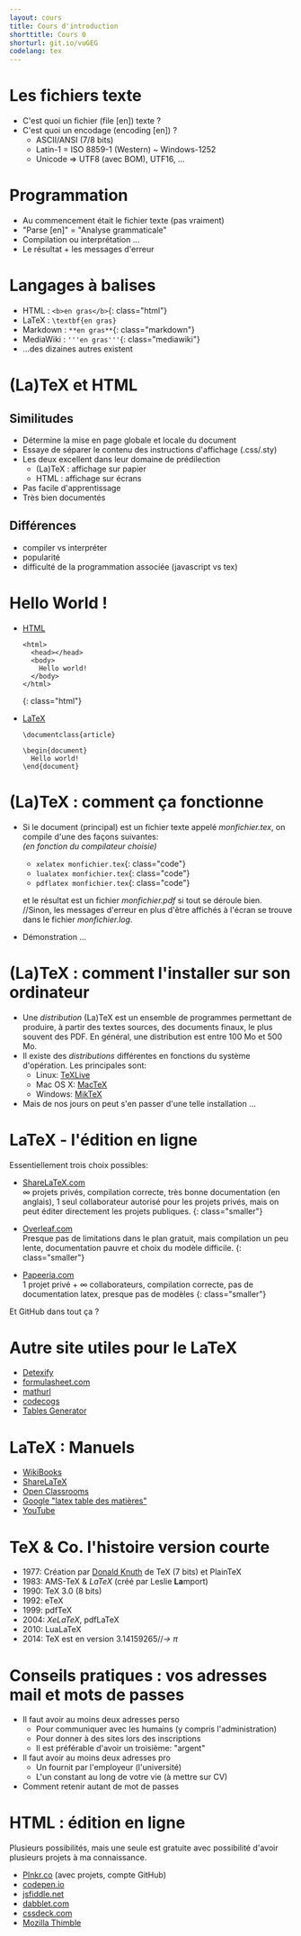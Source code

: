 ```yaml
---
layout: cours
title: Cours d'introduction
shorttitle: Cours 0
shorturl: git.io/vuGEG
codelang: tex
---
```


# Les fichiers texte

- C'est quoi un fichier (file [en]) texte ?
- C'est quoi un encodage (encoding [en]) ?
  + ASCII/ANSI (7/8 bits)
  + Latin-1 = ISO 8859-1 (Western) ~ Windows-1252
  + Unicode => UTF8 (avec BOM), UTF16, ...

# Programmation

- Au commencement était le fichier texte (pas vraiment)
- "Parse [en]" = "Analyse grammaticale"
- Compilation ou interprétation ...
- Le résultat + les messages d'erreur

# Langages à balises

- HTML : `<b>en gras</b>`{: class="html"}
- LaTeX : `\textbf{en gras}`
- Markdown : `**en gras**`{: class="markdown"}
- MediaWiki : `'''en gras'''`{: class="mediawiki"}
- ...des dizaines autres existent

# (La)TeX et HTML

## Similitudes
- Détermine la mise en page globale et locale du document
- Essaye de séparer le contenu des instructions d'affichage (.css/.sty)
- Les deux excellent dans leur domaine de prédilection
  + (La)TeX : affichage sur papier
  + HTML : affichage sur écrans
- Pas facile d'apprentissage
- Très bien documentés

## Différences
- compiler vs interpréter
- popularité
- difficulté de la programmation associée (javascript vs tex)

# Hello World !

- [HTML](http://dabblet.com/gist/6ac41cfbe336cb511be2)

  ~~~~~~
  <html>
    <head></head>
    <body>
      Hello world!
    </body>
  </html>
  ~~~~~~
  {: class="html"}

- [LaTeX](https://fr.sharelatex.com/project/54bb8a74ef302e673191ee38)
 
  ~~~~~~
  \documentclass{article}

  \begin{document}
    Hello world!
  \end{document}
  ~~~~~~

# (La)TeX : comment ça fonctionne

- Si le document (principal) est un fichier texte appelé _monfichier.tex_, on compile d'une des façons suivantes:  
_(en fonction du compilateur choisie)_
  - `xelatex monfichier.tex`{: class="code"}
  - `lualatex monfichier.tex`{: class="code"}
  - `pdflatex monfichier.tex`{: class="code"}

  et le résultat est un fichier _monfichier.pdf_ si tout se déroule bien.  
  //Sinon, les messages d'erreur en plus d'être affichés à l'écran se trouve dans le fichier _monfichier.log_.

- Démonstration ...

# (La)TeX : comment l'installer sur son ordinateur

- Une _distribution_ (La)TeX est un ensemble de programmes permettant de produire, à partir des textes sources, des documents finaux, le plus souvent des PDF. En général, une distribution est entre 100 Mo et 500 Mo.
- Il existe des _distributions_ différentes en fonctions du système d'opération. Les principales sont:
  * Linux: [TeXLive](http://fr.wikipedia.org/wiki/TeX_Live)
  * Mac OS X: [MacTeX](http://fr.wikipedia.org/wiki/MacTeX)
  * Windows: [MikTeX](http://fr.wikipedia.org/wiki/MikTeX)
- Mais de nos jours on peut s'en passer d'une telle installation ...

# LaTeX - l'édition en ligne

Essentiellement trois choix possibles:

- [ShareLaTeX.com](http://www.sharelatex.com)  
  ∞ projets privés, compilation correcte, très bonne documentation (en anglais), 1 seul collaborateur autorisé pour les projets privés, mais on peut éditer directement les projets publiques.
  {: class="smaller"}

- [Overleaf.com](http://www.overleaf.com/)  
  Presque pas de limitations dans le plan gratuit, mais compilation un peu lente, documentation pauvre et choix du modèle difficile.
  {: class="smaller"}

- [Papeeria.com](http://www.papeeria.com/)  
  1 projet privé + ∞ collaborateurs, compilation correcte, pas de documentation latex, presque pas de modèles
  {: class="smaller"}

Et GitHub dans tout ça ?

# Autre site utiles pour le LaTeX

- [Detexify](http://detexify.kirelabs.org)
- [formulasheet.com](http://formulasheet.com/#r\|ed)
- [mathurl](http://mathurl.com)
- [codecogs](http://www.codecogs.com/latex/eqneditor.php?lang=fr-fr)
- [Tables Generator](http://www.tablesgenerator.com/)

# LaTeX : Manuels

- [WikiBooks](http://fr.wikibooks.org/wiki/LaTeX)
- [ShareLaTeX](https://fr.sharelatex.com/learn)
- [Open Classrooms](http://openclassrooms.com/courses/redigez-des-documents-de-qualite-avec-latex?status=published)
- [Google "latex table des matières"](https://www.google.fr/search?q=latex+table+des+mati%C3%A8res)
- [YouTube](https://www.youtube.com/playlist?list=PLF5D1F10DAA072E4E)

# TeX & Co. l'histoire version courte

- 1977: Création par [Donald Knuth](http://fr.wikipedia.org/wiki/Donald_Knuth) de TeX (7 bits) et PlainTeX
- 1983: AMS-TeX & _LaTeX_ (créé par Leslie **La**mport)
- 1990: TeX 3.0 (8 bits)
- 1992: eTeX
- 1999: pdfTeX
- 2004: _XeLaTeX_, pdfLaTeX
- 2010: LuaLaTeX
- 2014: TeX est en version 3.14159265//_→ π_

# Conseils pratiques : vos adresses mail et mots de passes

- Il faut avoir au moins deux adresses perso
  +   Pour communiquer avec les humains (y compris l'administration)
  +   Pour donner à des sites lors des inscriptions
  +   Il est préférable d'avoir un troisième: "argent"
- Il faut avoir au moins deux adresses pro
  +   Un fournit par l'employeur (l'université)
  +   L'un constant au long de votre vie (à mettre sur CV)
- Comment retenir autant de mot de passes

# HTML : édition en ligne

Plusieurs possibilités, mais une seule est gratuite avec possibilité d'avoir plusieurs projets à ma connaissance.

- [Plnkr.co](http://plnkr.co/) (avec projets, compte GitHub)
- [codepen.io](http://codepen.io)
- [jsfiddle.net](http://jsfiddle.net/)
- [dabblet.com](http://dabblet.com/)
- [cssdeck.com](http://cssdeck.com/)
- [Mozilla Thimble](https://thimble.webmaker.org/fr/)
